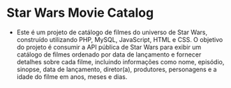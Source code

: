 # Star Wars Movie Catalog
- Este é um projeto de catálogo de filmes do universo de Star Wars, construído utilizando PHP, MySQL, JavaScript, HTML e CSS. O objetivo do projeto é consumir a API pública de Star Wars para exibir um catálogo de filmes ordenado por data de lançamento e fornecer detalhes sobre cada filme, incluindo informações como nome, episódio, sinopse, data de lançamento, diretor(a), produtores, personagens e a idade do filme em anos, meses e dias.

